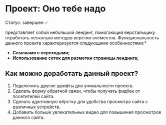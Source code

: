 # Проект: Оно тебе надо
Статус: завершен ✅

представляет собой небольшой лендинг, помогающий верстальщику отработать несколько методов верстки элементов. Функциональность данного проекта характеризуется следующими особенностями:*
* **Ссылками с переходами;**
* **Использование сеток для разметки страницы лендинга;**

## Как можно доработать данный проект?
1. Подключить другие шрифты для уникальности проекта.
2. Сделать форму обратной связи, чтобы получать фидбек от посетителей сайта.
3. Сделать адаптивную вёрстку для удобства просмотра сайта с различных устройств.
4. Добавить больше увлекательных видео для повышения просмотров данного сайта.
